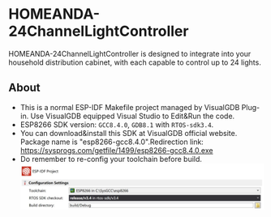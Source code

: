 # HOMEANDA-24ChannelLightController
HOMEANDA-24ChannelLightController is designed to integrate into your household distribution cabinet, with each capable to control up to 24 lights.

## About 
- This is a normal ESP-IDF Makefile project managed by VisualGDB Plug-in. Use VisualGDB equipped Visual Studio to Edit&Run the code.
- ESP8266 SDK version: `GCC8.4.0`, `GDB8.1` with `RTOS-sdk3.4`.
- You can download&install this SDK at VisualGDB official website. Package name is "esp8266-gcc8.4.0".Redirection link: https://sysprogs.com/getfile/1499/esp8266-gcc8.4.0.exe
- Do remember to re-config your toolchain before build.
![image](image/01.jpg)

